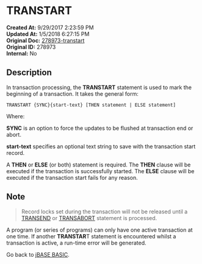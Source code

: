 # TRANSTART

**Created At:** 9/29/2017 2:23:59 PM  
**Updated At:** 1/5/2018 6:27:15 PM  
**Original Doc:** [278973-transtart](https://docs.jbase.com/36868-jbase-basic/278973-transtart)  
**Original ID:** 278973  
**Internal:** No  

## Description

In transaction processing, the **TRANSTART** statement is used to mark the beginning of a transaction. It takes the general form:

```
TRANSTART {SYNC}{start-text} [THEN statement | ELSE statement]
```

Where:

**SYNC** is an option to force the updates to be flushed at transaction end or abort.

**start-text** specifies an optional text string to save with the transaction start record.

A **THEN** or **ELSE** (or both) statement is required. The **THEN** clause will be executed if the transaction is successfully started. The **ELSE** clause will be executed if the transaction start fails for any reason.

## Note

> Record locks set during the transaction will not be released until a [TRANSEND](./../transend) or [TRANSABORT](./../transabort) statement is processed.

A program (or series of programs) can only have one active transaction at one time. If another **TRANSTAR**T statement is encountered whilst a transaction is active, a run-time error will be generated.

Go back to [jBASE BASIC](./../jbase-basic-programmers-reference-guide).
